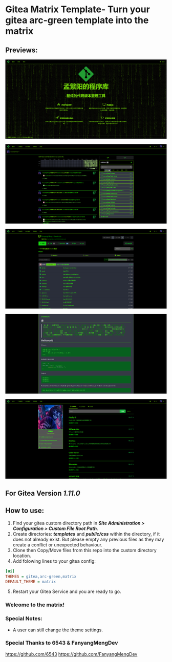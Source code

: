 # Gitea Matrix Template- Turn your gitea arc-green template into the matrix

## Previews:

![preview 1](preview/homepage.png "Preview")

![preview 2](preview/signedhomepage.png "Preview")

![preview 3](preview/repopage1.png "Preview")

![preview 4](preview/markdown.png "Preview")

![preview 5](preview/profilepage.png "Preview")


## For Gitea Version ***1.11.0***

## How to use:
1. Find your gitea custom directory path in ***Site Administration > Configuration > Custom File Root Path***.
2. Create directories: ***templates*** and ***public/css*** within the directory, if it does not already exist. But please empty any previous files as they may create a conflict or unexpected behaviour.
3. Clone then Copy/Move files from this repo into the custom directory location.
4. Add folowing lines to your gitea config:
```ini
[ui]
THEMES = gitea,arc-green,matrix
DEFAULT_THEME = matrix
```
5. Restart your Gitea Service and you are ready to go.
### Welcome to the matrix!

### Special Notes:
 - A user can still change the theme settings.

### Special Thanks to 6543 & FanyangMengDev
https://github.com/6543
https://github.com/FanyangMengDev
